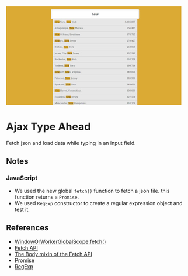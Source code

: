 [![Ajax Type Ahead](assets/images/app-image.jpg)](https://tuxitop.github.io/JavaScript30/Challenges/06%20-%20Ajax%20Type%20Ahead/ 'Click for live view...')

# Ajax Type Ahead

Fetch json and load data while typing in an input field.

## Notes

### JavaScript

- We used the new global `fetch()` function to fetch a json file. this function returns a `Promise`.
- We used `RegExp` constructor to create a regular expression object and test it.

## References

- [WindowOrWorkerGlobalScope.fetch()](https://developer.mozilla.org/en-US/docs/Web/API/WindowOrWorkerGlobalScope/fetch)
- [Fetch API](https://developer.mozilla.org/en-US/docs/Web/API/Fetch_API)
- [The Body mixin of the Fetch API](https://developer.mozilla.org/en-US/docs/Web/API/Body)
- [Promise](https://developer.mozilla.org/en-US/docs/Web/JavaScript/Reference/Global_Objects/Promise)
- [RegExp](https://developer.mozilla.org/en-US/docs/Web/JavaScript/Reference/Global_Objects/RegExp)

